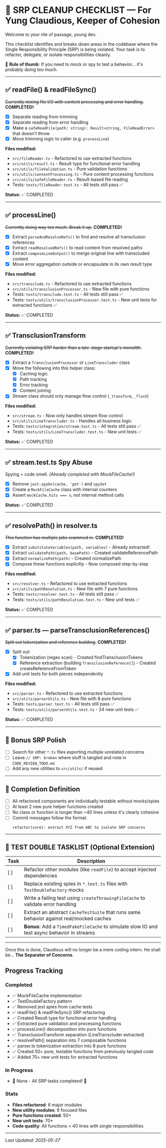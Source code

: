 # 🧹 SRP CLEANUP CHECKLIST — For Yung Claudious, Keeper of Cohesion

Welcome to your rite of passage, young dev.

This checklist identifies and breaks down areas in the codebase where the Single Responsibility Principle (SRP) is being violated. Your task is to refactor, delegate, or isolate responsibilities cleanly.

🧠 **Rule of thumb**: If you need to mock or spy to test a behavior… it's probably doing too much.

---

## ✅ readFile() & readFileSync()

~~Currently mixing file I/O with content processing and error handling.~~ **COMPLETED!**

- [x] Separate reading from trimming
- [x] Separate reading from error handling  
- [x] Make a `safeReadFile(path: string): Result<string, FileReadError>` that doesn't throw
- [x] Move trimming logic to caller (e.g. `processLine`)

**Files modified:**
- `src/fileReader.ts` - Refactored to use extracted functions
- `src/utils/result.ts` - Result type for functional error handling
- `src/utils/fileValidation.ts` - Pure validation functions
- `src/utils/contentProcessing.ts` - Pure content processing functions  
- `src/utils/safeFileReader.ts` - Result-based file reading
- Tests: `tests/fileReader.test.ts` - All tests still pass ✅

**Status:** ✅ COMPLETED

---

## ✅ processLine()

~~Currently doing way too much. Break it up.~~ **COMPLETED!**

- [x] Extract `parseAndResolveRefs()` to find and resolve all transclusion references
- [x] Extract `readResolvedRefs()` to read content from resolved paths
- [x] Extract `composeLineOutput()` to merge original line with transcluded content
- [x] Move error aggregation outside or encapsulate in its own result type

**Files modified:**
- `src/transclude.ts` - Refactored to use extracted functions
- `src/utils/transclusionProcessor.ts` - New file with pure functions
- Tests: `tests/transclude.test.ts` - All tests still pass ✅
- Tests: `tests/utils/transclusionProcessor.test.ts` - New unit tests for extracted functions ✅

**Status:** ✅ COMPLETED

---

## ✅ TransclusionTransform

~~Currently violating SRP harder than a late-stage startup's monolith.~~ **COMPLETED!**

- [x] Extract a `TransclusionProcessor` or `LineTranscluder` class
- [x] Move the following into this helper class:
  - [x] Caching logic
  - [x] Path tracking
  - [x] Error tracking
  - [x] Content joining
- [x] Stream class should only manage flow control (`_transform`, `_flush`)

**Files modified:**
- `src/stream.ts` - Now only handles stream flow control
- `src/utils/LineTranscluder.ts` - Handles all business logic
- Tests: `tests/integration/stream.test.ts` - All tests still pass ✅
- Tests: `tests/utils/LineTranscluder.test.ts` - New unit tests ✅

**Status:** ✅ COMPLETED

---

## ✅ stream.test.ts Spy Abuse

Spying = code smell. *(Already completed with MockFileCache!)*

- [x] Remove `jest.spyOn(cache, 'get')` and `spySet`
- [x] Create a `MockFileCache` class with internal counters
- [x] Assert `mockCache.hits === n`, not internal method calls

**Status:** ✅ COMPLETED

---

## ✅ resolvePath() in resolver.ts

~~This function has multiple jobs crammed in.~~ **COMPLETED!**

- [x] Extract `substituteVariables(path, variables)` - Already extracted!
- [x] Extract `validatePath(path, basePath)` - Created validateReferencePath
- [x] Extract `normalizePath(path)` - Created normalizePath
- [x] Compose these functions explicitly - Now composed step-by-step

**Files modified:**
- `src/resolver.ts` - Refactored to use extracted functions
- `src/utils/pathResolution.ts` - New file with 7 pure functions
- Tests: `tests/resolver.test.ts` - All tests still pass ✅
- Tests: `tests/utils/pathResolution.test.ts` - New unit tests ✅

**Status:** ✅ COMPLETED

---

## ✅ parser.ts — parseTransclusionReferences()

~~Split out tokenization and reference building.~~ **COMPLETED!**

- [x] Split out:
  - [x] Tokenization (regex scan) - Created findTransclusionTokens
  - [x] Reference extraction (building `TransclusionReference[]`) - Created createReferenceFromToken
- [x] Add unit tests for both pieces independently

**Files modified:**
- `src/parser.ts` - Refactored to use extracted functions
- `src/utils/parserUtils.ts` - New file with 8 pure functions
- Tests: `tests/parser.test.ts` - All tests still pass ✅
- Tests: `tests/utils/parserUtils.test.ts` - 24 new unit tests ✅

**Status:** ✅ COMPLETED

---

## 🧼 Bonus SRP Polish

- [ ] Search for other `*.ts` files exporting multiple unrelated concerns
- [ ] Leave `// SRP: broken` where stuff is tangled and note in `CODE_REVIEW_TODO.md`
- [ ] Add any new utilities to `src/utils/` if reused

---

## 🏁 Completion Definition

- [ ] All refactored components are individually testable without mocks/spies
- [ ] At least 2 new pure helper functions created
- [ ] No class or function is longer than ~40 lines unless it's clearly cohesive
- [ ] Commit messages follow the format:
  ```
  refactor(core): extract XYZ from ABC to isolate SRP concerns
  ```

---

## 🔧 TEST DOUBLE TASKLIST (Optional Extension)

| Task | Description |
|------|-------------|
| [ ] | Refactor other modules (like `readFile`) to accept injected dependencies |
| [ ] | Replace existing spies in `*.test.ts` files with `TestDoubleFactory` mocks |
| [ ] | Write a failing test using `createThrowingFileCache` to validate error handling |
| [ ] | Extract an abstract `CacheTestSuite` that runs same behavior against real/mocked caches |
| [ ] | **Bonus**: Add a `TimedFakeFileCache` to simulate slow IO and test async behavior in streams |

---

Once this is done, Claudious will no longer be a mere coding intern. He shall be… **The Separator of Concerns**.

## Progress Tracking

### Completed
- ✅ MockFileCache implementation
- ✅ TestDoubleFactory pattern
- ✅ Removed jest spies from cache tests
- ✅ readFile() & readFileSync() SRP refactoring
- ✅ Created Result type for functional error handling
- ✅ Extracted pure validation and processing functions
- ✅ processLine() decomposition into pure functions
- ✅ TransclusionTransform separation (LineTranscluder extracted)
- ✅ resolvePath() separation into 7 composable functions
- ✅ parser.ts tokenization extraction into 8 pure functions
- ✅ Created 50+ pure, testable functions from previously tangled code
- ✅ Added 70+ new unit tests for extracted functions

### In Progress
- 🔄 None - All SRP tasks completed! 🎉

### Stats
- **Files refactored**: 6 major modules
- **New utility modules**: 9 focused files
- **Pure functions created**: 50+
- **New unit tests**: 70+
- **Code quality**: All functions < 40 lines with single responsibilities

---

*Last Updated: 2025-05-27*